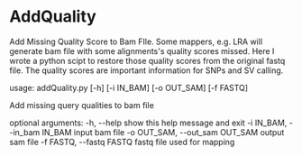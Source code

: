 # AddQuality
Add Missing Quality Score to Bam FIle. Some mappers, e.g. LRA will generate bam file with some alignments's quality scores missed. Here I wrote a python scipt to restore those quality scores from the original fastq file. The quality scores are important information for SNPs and SV calling.

usage: addQuality.py [-h] [-i IN_BAM] [-o OUT_SAM] [-f FASTQ]

Add missing query qualities to bam file

optional arguments:
  -h, --help            show this help message and exit
  -i IN_BAM, --in_bam IN_BAM
                        input bam file
  -o OUT_SAM, --out_sam OUT_SAM
                        output sam file
  -f FASTQ, --fastq FASTQ
                        fastq file used for mapping
